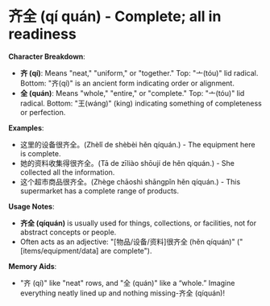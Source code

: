 # **齐全 (qí quán) - Complete; all in readiness**

**Character Breakdown**:  
- **齐 (qí)**: Means "neat," "uniform," or "together." Top: "亠(tóu)" lid radical. Bottom: "齐(qí)" is an ancient form indicating order or alignment.  
- **全 (quán)**: Means "whole," "entire," or "complete." Top: "亠(tóu)" lid radical. Bottom: "王(wáng)" (king) indicating something of completeness or perfection.

**Examples**:  
- 这里的设备很齐全。(Zhèlǐ de shèbèi hěn qíquán.) - The equipment here is complete.  
- 她的资料收集得很齐全。(Tā de zīliào shōují de hěn qíquán.) - She collected all the information.  
- 这个超市商品很齐全。(Zhège chāoshì shāngpǐn hěn qíquán.) - This supermarket has a complete range of products.

**Usage Notes**:  
- **齐全 (qíquán)** is usually used for things, collections, or facilities, not for abstract concepts or people.  
- Often acts as an adjective: "[物品/设备/资料]很齐全 (hěn qíquán)" ("[items/equipment/data] are complete").

**Memory Aids**:  
- "齐 (qí)" like "neat" rows, and "全 (quán)" like a “whole.” Imagine everything neatly lined up and nothing missing-齐全 (qíquán)!